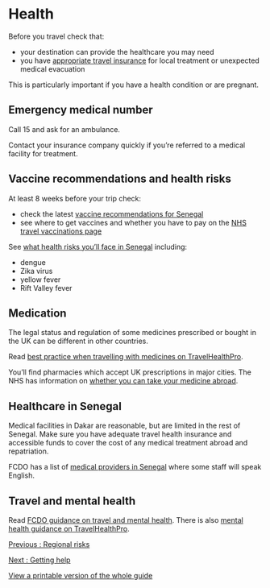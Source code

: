 # Health

Before you travel check that:

* your destination can provide the healthcare you may need
* you have [appropriate travel insurance](https://www.gov.uk/guidance/foreign-travel-insurance) for local treatment or unexpected medical evacuation

This is particularly important if you have a health condition or are pregnant.

## Emergency medical number

Call 15 and ask for an ambulance.

Contact your insurance company quickly if you’re referred to a medical facility for treatment.

## Vaccine recommendations and health risks

At least 8 weeks before your trip check:

* check the latest [vaccine recommendations for Senegal](https://travelhealthpro.org.uk/country/192/senegal#Vaccine_Recommendations)
* see where to get vaccines and whether you have to pay on the [NHS travel vaccinations page](https://www.nhs.uk/conditions/travel-vaccinations/)

See [what health risks you’ll face in Senegal](https://travelhealthpro.org.uk/country/192/senegal) including:

* dengue
* Zika virus
* yellow fever
* Rift Valley fever

## Medication

The legal status and regulation of some medicines prescribed or bought in the UK can be different in other countries.

Read [best practice when travelling with medicines on TravelHealthPro](https://travelhealthpro.org.uk/factsheet/43/medicines-abroad).

You’ll find pharmacies which accept UK prescriptions in major cities. The NHS has information on [whether you can take your medicine abroad](https://www.nhs.uk/common-health-questions/medicines/can-i-take-my-medicine-abroad/).

## Healthcare in Senegal

Medical facilities in Dakar are reasonable, but are limited in the rest of Senegal. Make sure you have adequate travel health insurance and accessible funds to cover the cost of any medical treatment abroad and repatriation.

FCDO has a list of [medical providers in Senegal](https://www.gov.uk/government/publications/list-of-recommemded-practitioners) where some staff will speak English.

## Travel and mental health

Read [FCDO guidance on travel and mental health](https://www.gov.uk/guidance/foreign-travel-advice-for-people-with-mental-health-issues). There is also [mental health guidance on TravelHealthPro](https://travelhealthpro.org.uk/factsheet/85/travelling-with-mental-health-conditions).

[Previous
:
Regional risks](/foreign-travel-advice/senegal/regional-risks)

[Next
:
Getting help](/foreign-travel-advice/senegal/getting-help)

[View a printable version of the whole guide](/foreign-travel-advice/senegal/print)